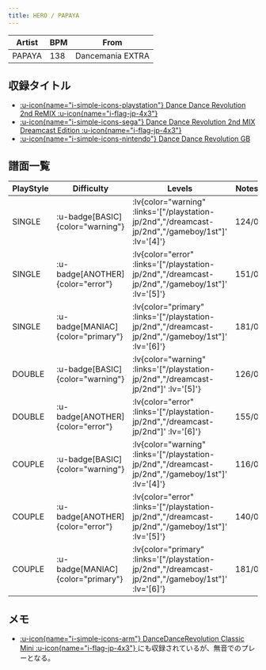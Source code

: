 ```yaml
---
title: HERO / PAPAYA
---
```


|Artist|BPM|From|
|------|---|----|
|PAPAYA|138|Dancemania EXTRA|

## 収録タイトル

- [ :u-icon{name="i-simple-icons-playstation"} Dance Dance Revolution 2nd ReMIX :u-icon{name="i-flag-jp-4x3"} ](/playstation-jp/2nd)
- [ :u-icon{name="i-simple-icons-sega"} Dance Dance Revolution 2nd MIX Dreamcast Edition :u-icon{name="i-flag-jp-4x3"} ](/dreamcast-jp/2nd)
- [ :u-icon{name="i-simple-icons-nintendo"} Dance Dance Revolution GB](/gameboy/1st)

## 譜面一覧

|PlayStyle|Difficulty|Levels|Notes|Movie|
|---------|----------|------|-----|-----|
|SINGLE| :u-badge[BASIC]{color="warning"} | :lv{color="warning" :links='["/playstation-jp/2nd","/dreamcast-jp/2nd","/gameboy/1st"]' :lv='[4]'} |124/0||
|SINGLE| :u-badge[ANOTHER]{color="error"} | :lv{color="error" :links='["/playstation-jp/2nd","/dreamcast-jp/2nd","/gameboy/1st"]' :lv='[5]'} |151/0||
|SINGLE| :u-badge[MANIAC]{color="primary"} | :lv{color="primary" :links='["/playstation-jp/2nd","/dreamcast-jp/2nd","/gameboy/1st"]' :lv='[6]'} |181/0||
|DOUBLE| :u-badge[BASIC]{color="warning"} | :lv{color="warning" :links='["/playstation-jp/2nd","/dreamcast-jp/2nd"]' :lv='[5]'} |126/0||
|DOUBLE| :u-badge[ANOTHER]{color="error"} | :lv{color="error" :links='["/playstation-jp/2nd","/dreamcast-jp/2nd"]' :lv='[6]'} |155/0||
|COUPLE| :u-badge[BASIC]{color="warning"} | :lv{color="warning" :links='["/playstation-jp/2nd","/dreamcast-jp/2nd","/gameboy/1st"]' :lv='[4]'} |116/0||
|COUPLE| :u-badge[ANOTHER]{color="error"} | :lv{color="error" :links='["/playstation-jp/2nd","/dreamcast-jp/2nd","/gameboy/1st"]' :lv='[5]'} |140/0||
|COUPLE| :u-badge[MANIAC]{color="primary"} | :lv{color="primary" :links='["/playstation-jp/2nd","/dreamcast-jp/2nd","/gameboy/1st"]' :lv='[6]'} |181/0||

## メモ

- [ :u-icon{name="i-simple-icons-arm"} DanceDanceRevolution Classic Mini :u-icon{name="i-flag-jp-4x3"} ](/other/classic-mini)にも収録されているが、無音でのプレーとなる。
